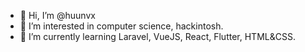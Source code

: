 - 👋 Hi, I’m @huunvx
- 👀 I’m interested in computer science, hackintosh.
- 🌱 I’m currently learning Laravel, VueJS, React, Flutter, HTML&CSS.

<!---
huunvx/huunvx is a ✨ special ✨ repository because its `README.md` (this file) appears on your GitHub profile.
You can click the Preview link to take a look at your changes.
--->
